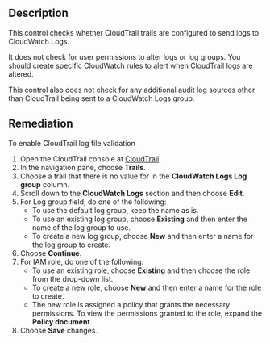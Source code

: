 ## Description

This control checks whether CloudTrail trails are configured to send logs to CloudWatch Logs.

It does not check for user permissions to alter logs or log groups. You should create specific CloudWatch rules to alert when CloudTrail logs are altered.

This control also does not check for any additional audit log sources other than CloudTrail being sent to a CloudWatch Logs group.

## Remediation

To enable CloudTrail log file validation

1. Open the CloudTrail console at [CloudTrail](https://console.aws.amazon.com/cloudtrail/).
1. In the navigation pane, choose **Trails**.
1. Choose a trail that there is no value for in the **CloudWatch Logs Log group** column.
1. Scroll down to the **CloudWatch Logs** section and then choose **Edit**.
1. For Log group field, do one of the following:
    - To use the default log group, keep the name as is.
    - To use an existing log group, choose **Existing** and then enter the name of the log group to use.
    - To create a new log group, choose **New** and then enter a name for the log group to create.
1. Choose **Continue**.
1. For IAM role, do one of the following:
    - To use an existing role, choose **Existing** and then choose the role from the drop-down list.
    - To create a new role, choose **New** and then enter a name for the role to create.
    - The new role is assigned a policy that grants the necessary permissions.
    To view the permissions granted to the role, expand the **Policy document**.
1. Choose **Save** changes.